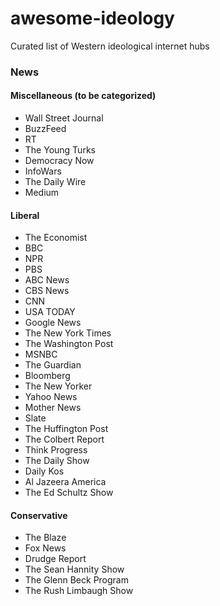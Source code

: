 # awesome-ideology
Curated list of Western ideological internet hubs

### News

#### Miscellaneous (to be categorized)

* Wall Street Journal
* BuzzFeed
* RT
* The Young Turks
* Democracy Now
* InfoWars
* The Daily Wire
* Medium

#### Liberal

* The Economist
* BBC
* NPR
* PBS
* ABC News
* CBS News
* CNN
* USA TODAY
* Google News
* The New York Times
* The Washington Post
* MSNBC
* The Guardian
* Bloomberg
* The New Yorker
* Yahoo News
* Mother News
* Slate
* The Huffington Post
* The Colbert Report
* Think Progress
* The Daily Show
* Daily Kos
* Al Jazeera America
* The Ed Schultz Show

#### Conservative

* The Blaze
* Fox News
* Drudge Report
* The Sean Hannity Show
* The Glenn Beck Program
* The Rush Limbaugh Show
